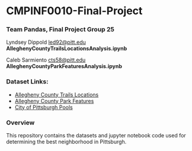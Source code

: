 # CMPINF0010-Final-Project

### Team Pandas, Final Project Group 25

Lyndsey Dippold led92@pitt.edu **AlleghenyCountyTrailsLocationsAnalysis.ipynb**

Caleb Sarmiento cts58@pitt.edu **AlleghenyCountyParkFeaturesAnalysis.ipynb**

### Dataset Links:
* [Allegheny County Trails Locations](https://data.wprdc.org/dataset/allegheny-county-trails-locations)
* [Allegheny County Park Features](https://data.wprdc.org/dataset/allegheny-county-park-features)
* [City of Pittsburgh Pools](https://data.wprdc.org/dataset/city-pools)

### Overview
This repository contains the datasets and jupyter notebook code used for determining the best neighborhood in Pittsburgh.